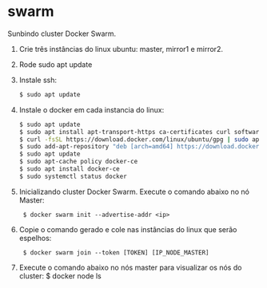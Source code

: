 # swarm

Sunbindo cluster Docker Swarm.

1. Crie três instâncias do linux ubuntu: master, mirror1 e mirror2.
2. Rode sudo apt update
3. Instale ssh: 
     ```bash
     $ sudo apt update
     ```
4. Instale o docker em cada instancia do linux: 
    ```bash
    $ sudo apt update
    $ sudo apt install apt-transport-https ca-certificates curl software-properties-common
    $ curl -fsSL https://download.docker.com/linux/ubuntu/gpg | sudo apt-key add -
    $ sudo add-apt-repository "deb [arch=amd64] https://download.docker.com/linux/ubuntu bionic stable"
    $ sudo apt update
    $ sudo apt-cache policy docker-ce
    $ sudo apt install docker-ce
    $ sudo systemctl status docker
    ```
5. Inicializando cluster Docker Swarm. Execute o comando abaixo no nó Master:
	 
        $ docker swarm init --advertise-addr <ip>  
     
6. Copie o comando gerado e cole nas instâncias do linux que serão espelhos:
        
        $ docker swarm join --token [TOKEN] [IP_NODE_MASTER]
        
7. Execute o comando abaixo no nós master para visualizar os nós do cluster:
        $ docker node ls